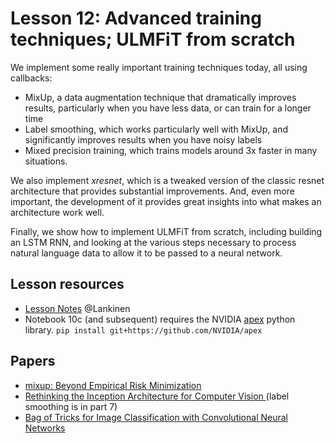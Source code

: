 # Lesson 12: Advanced training techniques; ULMFiT from scratch

We implement some really important training techniques today, all using callbacks:

- MixUp, a data augmentation technique that dramatically improves results, particularly when you have less data, or can train for a longer time
- Label smoothing, which works particularly well with MixUp, and significantly improves results when you have noisy labels
- Mixed precision training, which trains models around 3x faster in many situations.

We also implement *xresnet*, which is a tweaked version of the classic resnet architecture that provides substantial improvements. And, even more important, the development of it provides great insights into what makes an architecture work well.

Finally, we show how to implement ULMFiT from scratch, including building an LSTM RNN, and looking at the various steps necessary to process natural language data to allow it to be passed to a neural network.

## Lesson resources

- [Lesson Notes](https://medium.com/@lankinen/fast-ai-lesson-12-notes-part-2-v3-dd53bec89c0b) @Lankinen
- Notebook 10c (and subsequent) requires the NVIDIA [apex](https://github.com/NVIDIA/apex#linux) python library. `pip install git+https://github.com/NVIDIA/apex`

## Papers

- [mixup: Beyond Empirical Risk Minimization](https://arxiv.org/abs/1710.09412)
- [Rethinking the Inception Architecture for Computer Vision ](https://arxiv.org/abs/1512.00567) (label smoothing is in part 7)
- [ Bag of Tricks for Image Classification with Convolutional Neural Networks](https://arxiv.org/abs/1812.01187)
